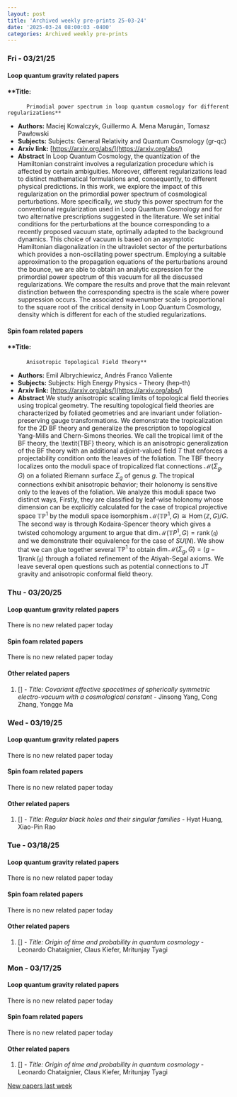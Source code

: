 ```yaml
---
layout: post
title: 'Archived weekly pre-prints 25-03-24'
date: '2025-03-24 08:00:03 -0400'
categories: Archived weekly pre-prints
---
```



### Fri - 03/21/25

#### Loop quantum gravity related papers

#### **Title:
          Primodial power spectrum in loop quantum cosmology for different regularizations**
 - **Authors:** Maciej Kowalczyk, Guillermo A. Mena Marugán, Tomasz Pawłowski
 - **Subjects:** Subjects:
General Relativity and Quantum Cosmology (gr-qc)
 - **Arxiv link:** [https://arxiv.org/abs/](https://arxiv.org/abs/)
 - **Abstract**
 In Loop Quantum Cosmology, the quantization of the Hamiltonian constraint involves a regularization procedure which is affected by certain ambiguities. Moreover, different regularizations lead to distinct mathematical formulations and, consequently, to different physical predictions. In this work, we explore the impact of this regularization on the primordial power spectrum of cosmological perturbations. More specifically, we study this power spectrum for the conventional regularization used in Loop Quantum Cosmology and for two alternative prescriptions suggested in the literature. We set initial conditions for the perturbations at the bounce corresponding to a recently proposed vacuum state, optimally adapted to the background dynamics. This choice of vacuum is based on an asymptotic Hamiltonian diagonalization in the ultraviolet sector of the perturbations which provides a non-oscillating power spectrum. Employing a suitable approximation to the propagation equations of the perturbations around the bounce, we are able to obtain an analytic expression for the primordial power spectrum of this vacuum for all the discussed regularizations. We compare the results and prove that the main relevant distinction between the corresponding spectra is the scale where power suppression occurs. The associated wavenumber scale is proportional to the square root of the critical density in Loop Quantum Cosmology, density which is different for each of the studied regularizations. 

#### Spin foam related papers

#### **Title:
          Anisotropic Topological Field Theory**
 - **Authors:** Emil Albrychiewicz, Andrés Franco Valiente
 - **Subjects:** Subjects:
High Energy Physics - Theory (hep-th)
 - **Arxiv link:** [https://arxiv.org/abs/](https://arxiv.org/abs/)
 - **Abstract**
 We study anisotropic scaling limits of topological field theories using tropical geometry. The resulting topological field theories are characterized by foliated geometries and are invariant under foliation-preserving gauge transformations. We demonstrate the tropicalization for the 2D BF theory and generalize the prescription to topological Yang-Mills and Chern-Simons theories. We call the tropical limit of the BF theory, the \textit{TBF} theory, which is an anisotropic generalization of the BF theory with an additional adjoint-valued field $T$ that enforces a projectability condition onto the leaves of the foliation. The TBF theory localizes onto the moduli space of tropicalized flat connections $\mathcal{M}(\Sigma_g,G)$ on a foliated Riemann surface $\Sigma_g$ of genus $g$. The tropical connections exhibit anisotropic behavior; their holonomy is sensitive only to the leaves of the foliation. We analyze this moduli space two distinct ways, Firstly, they are classified by leaf-wise holonomy whose dimension can be explicitly calculated for the case of tropical projective space $\mathbb{TP}^1$ by the moduli space isomorphism $\mathcal{M}\left(\mathbb{TP} ^1, G\right) \cong \operatorname{Hom}(\mathbb{Z}, G) / G$. The second way is through Kodaira-Spencer theory which gives a twisted cohomology argument to argue that $\operatorname{dim} \mathcal{M}\left(\mathbb{T} P^1, G\right)=\operatorname{rank}(\mathfrak{g})$ and we demonstrate their equivalence for the case of $SU(N)$. We show that we can glue together several $\mathbb{TP}^1$ to obtain $\operatorname{dim} \mathcal{M}\left(\Sigma_g, G\right)=(g-1)\operatorname{rank}(\mathfrak{g})$ through a foliated refinement of the Atiyah-Segal axioms. We leave several open questions such as potential connections to JT gravity and anisotropic conformal field theory. 

### Thu - 03/20/25

#### Loop quantum gravity related papers

There is no new related paper today 

#### Spin foam related papers

There is no new related paper today 



#### Other related papers

1. [[]](https://arxiv.org/abs/) - *Title:
          Covariant effective spacetimes of spherically symmetric electro-vacuum with a cosmological constant* - Jinsong Yang, Cong Zhang, Yongge Ma



### Wed - 03/19/25

#### Loop quantum gravity related papers

There is no new related paper today 

#### Spin foam related papers

There is no new related paper today 



#### Other related papers

1. [[]](https://arxiv.org/abs/) - *Title:
          Regular black holes and their singular families* - Hyat Huang, Xiao-Pin Rao



### Tue - 03/18/25

#### Loop quantum gravity related papers

There is no new related paper today 

#### Spin foam related papers

There is no new related paper today 



#### Other related papers

1. [[]](https://arxiv.org/abs/) - *Title:
          Origin of time and probability in quantum cosmology* - Leonardo Chataignier, Claus Kiefer, Mritunjay Tyagi



### Mon - 03/17/25

#### Loop quantum gravity related papers

There is no new related paper today 

#### Spin foam related papers

There is no new related paper today 



#### Other related papers

1. [[]](https://arxiv.org/abs/) - *Title:
          Origin of time and probability in quantum cosmology* - Leonardo Chataignier, Claus Kiefer, Mritunjay Tyagi






[New papers last week]({{site.url}}/archived/weekly/pre-prints/2025/03/17/archived_weekly_papers.html)